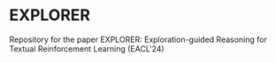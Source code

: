 # EXPLORER
Repository for the paper EXPLORER: Exploration-guided Reasoning for Textual Reinforcement Learning (EACL'24)
